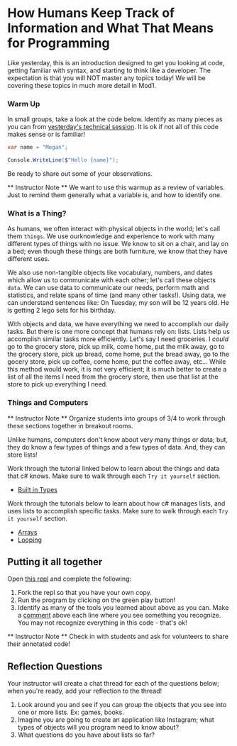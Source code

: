 # How Humans Keep Track of Information and What That Means for Programming

Like yesterday, this is an introduction designed to get you looking at code, getting familiar with syntax, and starting to think like a developer.  The expectation is that you will NOT master any topics today! We will be covering these topics in much more detail in Mod1.

### Warm Up

In small groups, take a look at the code below.  Identify as many pieces as you can from [yesterday's technical session](/Mod0/TechnicalDay1.md).  It is ok if not all of this code makes sense or is familiar!

```c#
var name = "Megan";

Console.WriteLine($"Hello {name}");
```

Be ready to share out some of your observations.

** Instructor Note ** We want to use this warmup as a review of variables.  Just to remind them generally what a variable is, and how to identify one.

### What is a Thing?

As humans, we often interact with physical objects in the world; let's call them `things`.  We use ourknowledge and experience to work with many different types of things with no issue.  We know to sit on a chair, and lay on a bed; even though these things are both furniture, we know that they have different uses.

We also use non-tangible objects like vocabulary, numbers, and dates which allow us to communicate with each other; let's call these objects `data`.  We can use data to communicate our needs, perform math and statistics, and relate spans of time (and many other tasks!). Using data, we can understand sentences like: On Tuesday, my son will be 12 years old. He is getting 2 lego sets for his birthday.

With objects and data, we have everything we need to accomplish our daily tasks.  But there is one more concept that humans rely on: lists. Lists help us accomplish similar tasks more efficiently.  Let's say I need groceries.  I _could_ go to the grocery store, pick up milk, come home, put the milk away, go to the grocery store, pick up bread, come home, put the bread away, go to the gocery store, pick up coffee, come home, put the coffee away, etc...  While this method would work, it is not very efficient; it is much better to create a list of all the items I need from the grocery store, then use that list at the store to pick up everything I need.


### Things and Computers

** Instructor Note **  Organize students into groups of 3/4 to work through these sections together in breakout rooms.

Unlike humans, computers don't know about very many things or data; but, they do know a few types of things and a few types of data. And, they can store lists!

Work through the tutorial linked below to learn about the things and data that c# knows.  Make sure to walk through each `Try it yourself` section.
* [Built in Types](https://www.w3schools.com/cs/cs_data_types.php)

Work through the tutorials below to learn about how c# manages lists, and uses lists to accomplish specific tasks. Make sure to walk through each `Try it yourself` section.
* [Arrays](https://www.w3schools.com/cs/cs_arrays.php)
* [Looping](https://www.w3schools.com/cs/cs_arrays_loop.php)

## Putting it all together

Open [this repl](https://replit.com/@MeganMcMahon1/WorkingWithLists#main.cs) and complete the following:
1. Fork the repl so that you have your own copy.
2. Run the program by clicking on the green play button!
3. Identify as many of the tools you learned about above as you can.  Make a [comment](https://www.w3schools.com/cs/cs_comments.php) above each line where you see something you recognize. You may not recognize everything in this code - that's ok!

** Instructor Note ** Check in with students and ask for volunteers to share their annotated code!

## Reflection Questions
Your instructor will create a chat thread for each of the questions below; when you're ready, add your reflection to the thread!
1. Look around you and see if you can group the objects that you see into one or more lists.  Ex: games, books.
2. Imagine you are going to create an application like Instagram; what types of objects will you program need to know about?
3. What questions do you have about lists so far?

